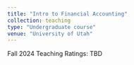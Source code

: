 ```yaml
---
title: "Intro to Financial Accounting"
collection: teaching
type: "Undergraduate course"
venue: "University of Utah"
---
```

Fall 2024
Teaching Ratings: TBD

